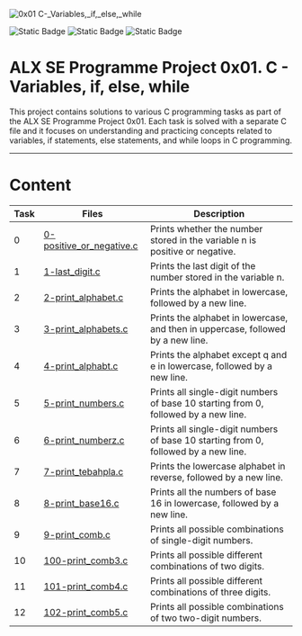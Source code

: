 ![0x01 _C_-_Variables,_if,_else,_while](https://github.com/AbdullahHR10/alx-low_level_programming/assets/140081525/c242d9ac-0689-43a8-b867-448f4d66b25f)

![Static Badge](https://img.shields.io/badge/ALX-white?logo=ALX&logoColor=black) ![Static Badge](https://img.shields.io/badge/C-00599C?&logo=c&logoColor=white) ![Static Badge](https://img.shields.io/badge/AbdullahHR10-%230359AE?logo=Github&logoColor=%23000000)
<h1>ALX SE Programme Project 0x01. C - Variables, if, else, while</h1>


This project contains solutions to various C programming tasks as part of the ALX SE Programme Project 0x01. Each task is solved with a separate C file and it
focuses on understanding and practicing concepts related to variables, if statements, else statements, and while loops in C programming.

---

<h1>Content</h1>

| Task | Files | Description |
| ----- | ----- | ------ |
| 0 | [0-positive_or_negative.c](./0-positive_or_negative.c) | Prints whether the number stored in the variable n is positive or negative. |
| 1 | [1-last_digit.c](./1-last_digit.c) | Prints the last digit of the number stored in the variable n. |
| 2 | [2-print_alphabet.c](./2-print_alphabet.c) | Prints the alphabet in lowercase, followed by a new line. |
| 3 | [3-print_alphabets.c](./3-print_alphabets.c) | Prints the alphabet in lowercase, and then in uppercase, followed by a new line. |
| 4 | [4-print_alphabt.c](./4-print_alphabt.c) | Prints the alphabet except q and e in lowercase, followed by a new line. |
| 5 | [5-print_numbers.c](./5-print_numbers.c) | Prints all single-digit numbers of base 10 starting from 0, followed by a new line. |
| 6 | [6-print_numberz.c](./6-print_numberz.c) | Prints all single-digit numbers of base 10 starting from 0, followed by a new line. |
| 7 | [7-print_tebahpla.c](./7-print_tebahpla.c) | Prints the lowercase alphabet in reverse, followed by a new line. |
| 8 | [8-print_base16.c](./8-print_base16.c) | Prints all the numbers of base 16 in lowercase, followed by a new line. |
| 9 | [9-print_comb.c](./9-print_comb.c) | Prints all possible combinations of single-digit numbers. |
| 10 | [100-print_comb3.c](./100-print_comb3.c) | Prints all possible different combinations of two digits. |
| 11 | [101-print_comb4.c](./101-print_comb4.c) | Prints all possible different combinations of three digits. |
| 12 | [102-print_comb5.c](./102-print_comb5.c) | Prints all possible combinations of two two-digit numbers. |
